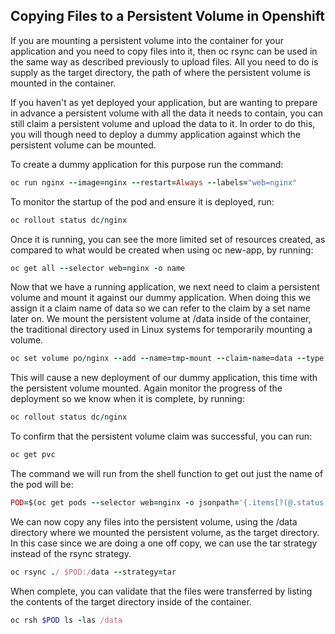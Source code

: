 ## Copying Files to a Persistent Volume in Openshift
If you are mounting a persistent volume into the container for your application and you need to copy files into it, then oc rsync can be used in the same way as described previously to upload files. All you need to do is supply as the target directory, the path of where the persistent volume is mounted in the container.

If you haven't as yet deployed your application, but are wanting to prepare in advance a persistent volume with all the data it needs to contain, you can still claim a persistent volume and upload the data to it. In order to do this, you will though need to deploy a dummy application against which the persistent volume can be mounted.

To create a dummy application for this purpose run the command:
```ruby
oc run nginx --image=nginx --restart=Always --labels="web=nginx"
```
To monitor the startup of the pod and ensure it is deployed, run:
```ruby
oc rollout status dc/nginx
```
Once it is running, you can see the more limited set of resources created, as compared to what would be created when using oc new-app, by running:
```ruby
oc get all --selector web=nginx -o name
```
Now that we have a running application, we next need to claim a persistent volume and mount it against our dummy application. When doing this we assign it a claim name of data so we can refer to the claim by a set name later on. We mount the persistent volume at /data inside of the container, the traditional directory used in Linux systems for temporarily mounting a volume.
```ruby
oc set volume po/nginx --add --name=tmp-mount --claim-name=data --type pvc --claim-size=1G --mount-path /data
```
This will cause a new deployment of our dummy application, this time with the persistent volume mounted. Again monitor the progress of the deployment so we know when it is complete, by running:
```ruby
oc rollout status dc/nginx
```
To confirm that the persistent volume claim was successful, you can run:
```ruby
oc get pvc
```
The command we will run from the shell function to get out just the name of the pod will be:
```ruby
POD=$(oc get pods --selector web=nginx -o jsonpath='{.items[?(@.status.phase=="Running")].metadata.name}')
```
We can now copy any files into the persistent volume, using the /data directory where we mounted the persistent volume, as the target directory. In this case since we are doing a one off copy, we can use the tar strategy instead of the rsync strategy.
```ruby
oc rsync ./ $POD:/data --strategy=tar
```
When complete, you can validate that the files were transferred by listing the contents of the target directory inside of the container.
```ruby
oc rsh $POD ls -las /data
```
